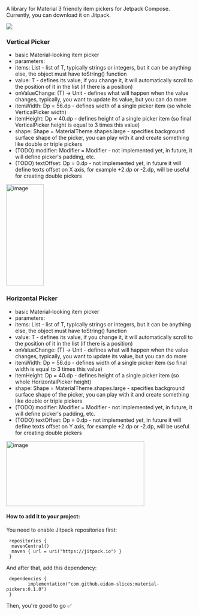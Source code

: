 A library for Material 3 friendly item pickers for Jetpack Compose.
Currently, you can download it on Jitpack.



[![](https://jitpack.io/v/eidam-slices/material-pickers.svg)](https://jitpack.io/#eidam-slices/material-pickers)

### Vertical Picker
- basic Material-looking item picker
- parameters:
 - items: List<T> - list of T, typically strings or integers, but it can be anything else, the object must have toString() function
 - value: T - defines its value, if you change it, it will automatically scroll to the position of it in the list (if there is a position)
 - onValueChange: (T) -> Unit - defines what will happen when the value changes, typically, you want to update its value, but you can do more
 - itemWidth: Dp = 56.dp - defines width of a single picker item (so whole VerticalPicker width)
 - itemHeight: Dp = 40.dp - defines height of a single picker item (so final VerticalPicker height is equal to 3 times this value)
 - shape: Shape = MaterialTheme.shapes.large - specifies background surface shape of the picker, you can play with it and create something like double or triple pickers
 - (TODO) modifier: Modifier = Modifier - not implemented yet, in future, it will define picker's padding, etc.
 - (TODO) textOffset: Dp = 0.dp - not implemented yet, in future it will define texts offset on X axis, for example +2.dp or -2.dp, will be useful for creating double pickers
<img width="100" height="271" alt="image" src="https://github.com/user-attachments/assets/b929b490-f30e-4f4f-90e8-998274447ff9" />


### Horizontal Picker
- basic Material-looking item picker
- parameters:
 - items: List<T> - list of T, typically strings or integers, but it can be anything else, the object must have toString() function
 - value: T - defines its value, if you change it, it will automatically scroll to the position of it in the list (if there is a position)
 - onValueChange: (T) -> Unit - defines what will happen when the value changes, typically, you want to update its value, but you can do more
 - itemWidth: Dp = 56.dp - defines width of a single picker item (so final width is equal to 3 times this value)
 - itemHeight: Dp = 40.dp - defines height of a single picker item (so whole HorizontalPicker height)
 - shape: Shape = MaterialTheme.shapes.large - specifies background surface shape of the picker, you can play with it and create something like double or triple pickers
 - (TODO) modifier: Modifier = Modifier - not implemented yet, in future, it will define picker's padding, etc.
 - (TODO) textOffset: Dp = 0.dp - not implemented yet, in future it will define texts offset on Y axis, for example +2.dp or -2.dp, will be useful for creating double pickers
<img width="368" height="173" alt="image" src="https://github.com/user-attachments/assets/576bab0e-92d9-441d-b14e-652b3bccffe5" />



#### How to add it to your project:

 You need to enable Jitpack repositories first:
```
 repositories {
  mavenCentral()
  maven { url = uri("https://jitpack.io") }
 }
```
 And after that, add this dependency:
```
 dependencies {
        implementation("com.github.eidam-slices:material-pickers:0.1.0")
 } 
```
Then, you're good to go ✅
